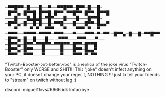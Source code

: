 ─▀▀█▀▀─█───█──▀──▀▀█▀▀─█▀▀─█──█-─█▀▀▄─█▀▀█─█▀▀█─█▀▀─▀▀█▀▀─█▀▀─█▀▀█
───█───█▄█▄█─▀█▀───█───█───█▀▀█-─█▀▀▄─█──█─█──█─▀▀█───█───█▀▀─█▄▄▀
───▀────▀─▀──▀▀▀───▀───▀▀▀─▀──▀-─▀▀▀──▀▀▀▀─▀▀▀▀─▀▀▀───▀───▀▀▀─▀─▀▀
─█▀▀▄─█──█─▀▀█▀▀
─█▀▀▄─█──█───█──
─▀▀▀───▀▀▀───▀──
─█▀▀▄─█▀▀─▀▀█▀▀─▀▀█▀▀─█▀▀─█▀▀█
─█▀▀▄─█▀▀───█─────█───█▀▀─█▄▄▀
─▀▀▀──▀▀▀───▀─────▀───▀▀▀─▀─▀▀


"Twitch-Booster-but-better.vbs" is a replica of the joke virus "Twitch-Booster" only WORSE and SHIT!!!
This "joke" doesn't infect anything on your PC, it doesn't change your regedit, NOTHING !!! just to tell your friends to "stream" on twitch without lag :)




discord: miguel11nvs#6666
idk lmfao bye
